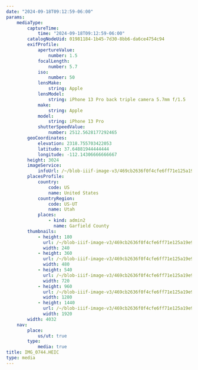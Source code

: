 ```yaml
---
date: "2024-09-18T09:12:59-06:00"
params:
    mediaType:
        captureTime:
            time: "2024-09-18T09:12:59-06:00"
        catalogNodeUid: 01981184-1b45-7d30-8bb6-da6ce4754c94
        exifProfile:
            apertureValue:
                number: 1.5
            focalLength:
                number: 5.7
            iso:
                number: 50
            lensMake:
                string: Apple
            lensModel:
                string: iPhone 13 Pro back triple camera 5.7mm f/1.5
            make:
                string: Apple
            model:
                string: iPhone 13 Pro
            shutterSpeedValue:
                number: 2512.5628177292465
        geoCoordinates:
            elevation: 2318.755703422053
            latitude: 37.64881944444444
            longitude: -112.14306666666667
        height: 3024
        imageService:
            infoUrl: /~/blob-iiif-image-v3/469cb2636f0f4cfe6ff71e125a19e959189188ac1e8f890dddb6338d08ea25ba/info.json
        placesProfile:
            country:
                code: US
                name: United States
            countryRegion:
                code: US-UT
                name: Utah
            places:
                - kind: admin2
                  name: Garfield County
        thumbnails:
            - height: 180
              url: /~/blob-iiif-image-v3/469cb2636f0f4cfe6ff71e125a19e959189188ac1e8f890dddb6338d08ea25ba/full/240%2C180/0/default.jpg
              width: 240
            - height: 360
              url: /~/blob-iiif-image-v3/469cb2636f0f4cfe6ff71e125a19e959189188ac1e8f890dddb6338d08ea25ba/full/480%2C360/0/default.jpg
              width: 480
            - height: 540
              url: /~/blob-iiif-image-v3/469cb2636f0f4cfe6ff71e125a19e959189188ac1e8f890dddb6338d08ea25ba/full/720%2C540/0/default.jpg
              width: 720
            - height: 960
              url: /~/blob-iiif-image-v3/469cb2636f0f4cfe6ff71e125a19e959189188ac1e8f890dddb6338d08ea25ba/full/1280%2C960/0/default.jpg
              width: 1280
            - height: 1440
              url: /~/blob-iiif-image-v3/469cb2636f0f4cfe6ff71e125a19e959189188ac1e8f890dddb6338d08ea25ba/full/1920%2C1440/0/default.jpg
              width: 1920
        width: 4032
    nav:
        place:
            us/ut: true
        type:
            media: true
title: IMG_0744.HEIC
type: media
---
```

